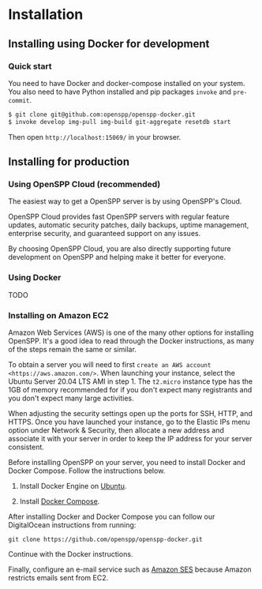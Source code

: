 # Installation

## Installing using Docker for development

### Quick start

You need to have Docker and docker-compose installed on your system. You also need to have Python installed
and pip packages `invoke` and `pre-commit`.

```bash
$ git clone git@github.com:openspp/openspp-docker.git
$ invoke develop img-pull img-build git-aggregate resetdb start
```

Then open `http://localhost:15069/` in your browser.

## Installing for production

### Using OpenSPP Cloud (recommended)

The easiest way to get a OpenSPP server is by using OpenSPP's Cloud.

OpenSPP Cloud provides fast OpenSPP servers with regular feature updates, automatic security patches, daily
backups, uptime management, enterprise security, and guaranteed support on any issues.

By choosing OpenSPP Cloud, you are also directly supporting future development on OpenSPP and helping make it
better for everyone.

### Using Docker

TODO

### Installing on Amazon EC2

Amazon Web Services (AWS) is one of the many other options for installing OpenSPP. It's a good idea to read
through the Docker instructions, as many of the steps remain the same or similar.

To obtain a server you will need to first `create an AWS account <https://aws.amazon.com/>`. When launching
your instance, select the Ubuntu Server 20.04 LTS AMI in step 1. The `t2.micro` instance type has the 1GB of
memory recommended for if you don't expect many registrants and you don't expect many large activities.

When adjusting the security settings open up the ports for SSH, HTTP, and HTTPS. Once you have launched your
instance, go to the Elastic IPs menu option under Network & Security, then allocate a new address and
associate it with your server in order to keep the IP address for your server consistent.

Before installing OpenSPP on your server, you need to install Docker and Docker Compose. Follow the
instructions below.

1. Install Docker Engine on [Ubuntu](https://docs.docker.com/engine/install/ubuntu/).

2. Install [Docker Compose](https://docs.docker.com/compose/install/).

After installing Docker and Docker Compose you can follow our DigitalOcean instructions from running:

`git clone https://github.com/openspp/openspp-docker.git`

Continue with the Docker instructions.

Finally, configure an e-mail service such as
[Amazon SES](https://docs.aws.amazon.com/ses/latest/DeveloperGuide/send-email-smtp.html) because Amazon
restricts emails sent from EC2.
